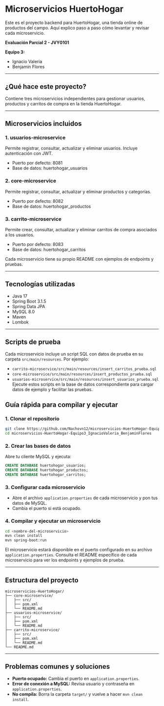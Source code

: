 # Microservicios HuertoHogar

Este es el proyecto backend para HuertoHogar, una tienda online de productos del campo. Aquí explico paso a paso cómo levantar y revisar cada microservicio.

**Evaluación Parcial 2 - JVY0101**

**Equipo 3:**
- Ignacio Valeria
- Benjamín Flores

---

## ¿Qué hace este proyecto?
Contiene tres microservicios independientes para gestionar usuarios, productos y carritos de compra en la tienda HuertoHogar.

---

## Microservicios incluidos

### 1. usuarios-microservice
Permite registrar, consultar, actualizar y eliminar usuarios. Incluye autenticación con JWT.
- Puerto por defecto: 8081
- Base de datos: huertohogar_usuarios

### 2. core-microservice
Permite registrar, consultar, actualizar y eliminar productos y categorías.
- Puerto por defecto: 8082
- Base de datos: huertohogar_productos

### 3. carrito-microservice
Permite crear, consultar, actualizar y eliminar carritos de compra asociados a los usuarios.
- Puerto por defecto: 8083
- Base de datos: huertohogar_carritos

Cada microservicio tiene su propio README con ejemplos de endpoints y pruebas.

---

## Tecnologías utilizadas
- Java 17
- Spring Boot 3.1.5
- Spring Data JPA
- MySQL 8.0
- Maven
- Lombok

---


## Scripts de prueba
Cada microservicio incluye un script SQL con datos de prueba en su carpeta `src/main/resources`. Por ejemplo:
- `carrito-microservice/src/main/resources/insert_carritos_prueba.sql`
- `core-microservice/src/main/resources/insert_productos_prueba.sql`
- `usuarios-microservice/src/main/resources/insert_usuarios_prueba.sql`
Ejecute estos scripts en la base de datos correspondiente para cargar datos de ejemplo y facilitar las pruebas.

## Guía rápida para compilar y ejecutar

### 1. Clonar el repositorio
```bash
git clone https://github.com/Nachovn12/microservicios-HuertoHogar-Equipo3_IgnacioValeria_BenjaminFlores.git
cd microservicios-HuertoHogar-Equipo3_IgnacioValeria_BenjaminFlores
```

### 2. Crear las bases de datos
Abre tu cliente MySQL y ejecuta:
```sql
CREATE DATABASE huertohogar_usuarios;
CREATE DATABASE huertohogar_productos;
CREATE DATABASE huertohogar_carritos;
```

### 3. Configurar cada microservicio
- Abre el archivo `application.properties` de cada microservicio y pon tus datos de MySQL.
- Cambia el puerto si está ocupado.

### 4. Compilar y ejecutar un microservicio
```bash
cd <nombre-del-microservicio>
mvn clean install
mvn spring-boot:run
```
El microservicio estará disponible en el puerto configurado en su archivo `application.properties`.
Consulta el README específico de cada microservicio para ver los endpoints y ejemplos de prueba.

---

## Estructura del proyecto
```
microservicios-HuertoHogar/
├── core-microservice/
│   ├── src/
│   ├── pom.xml
│   └── README.md
├── usuarios-microservice/
│   ├── src/
│   ├── pom.xml
│   └── README.md
├── carrito-microservice/
│   ├── src/
│   ├── pom.xml
│   └── README.md
└── README.md
```

---

## Problemas comunes y soluciones
- **Puerto ocupado:** Cambia el puerto en `application.properties`.
- **Error de conexión a MySQL:** Revisa usuario y contraseña en `application.properties`.
- **No compila:** Borra la carpeta `target/` y vuelve a hacer `mvn clean install`.